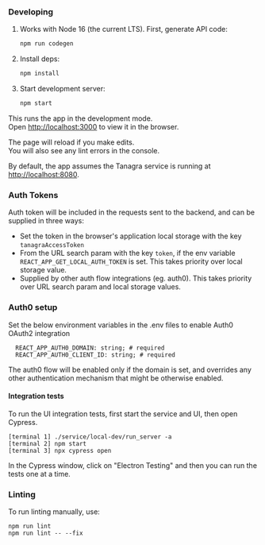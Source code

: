### Developing

1. Works with Node 16 (the current LTS). First, generate API code:

   ```sh
   npm run codegen
   ```

2. Install deps:

   ```sh
   npm install
   ```

3. Start development server:

   ```sh
   npm start
   ```

This runs the app in the development mode.\
Open [http://localhost:3000](http://localhost:3000) to view it in the browser.

The page will reload if you make edits.\
You will also see any lint errors in the console.

By default, the app assumes the Tanagra service is running at
[http://localhost:8080](http://localhost:8080).

### Auth Tokens

Auth token will be included in the requests sent to the backend, and can be supplied in three ways:
- Set the token in the browser's application local storage with the key `tanagraAccessToken`
- From the URL search param with the key `token`, if the env variable `REACT_APP_GET_LOCAL_AUTH_TOKEN` is set. This takes priority over local storage value.
- Supplied by other auth flow integrations (eg. auth0). This takes priority over URL search param and local storage values.

### Auth0 setup

Set the below environment variables in the .env files to enable Auth0 OAuth2 integration
```
  REACT_APP_AUTH0_DOMAIN: string; # required
  REACT_APP_AUTH0_CLIENT_ID: string; # required
```
The auth0 flow will be enabled only if the domain is set, and overrides any other authentication mechanism that might be otherwise enabled.

#### Integration tests
To run the UI integration tests, first start the service and UI, then open Cypress.
```
[terminal 1] ./service/local-dev/run_server -a
[terminal 2] npm start
[terminal 3] npx cypress open
```
In the Cypress window, click on "Electron Testing" and then you can run the tests one at a time.

### Linting
To run linting manually, use:
```
npm run lint
npm run lint -- --fix
```